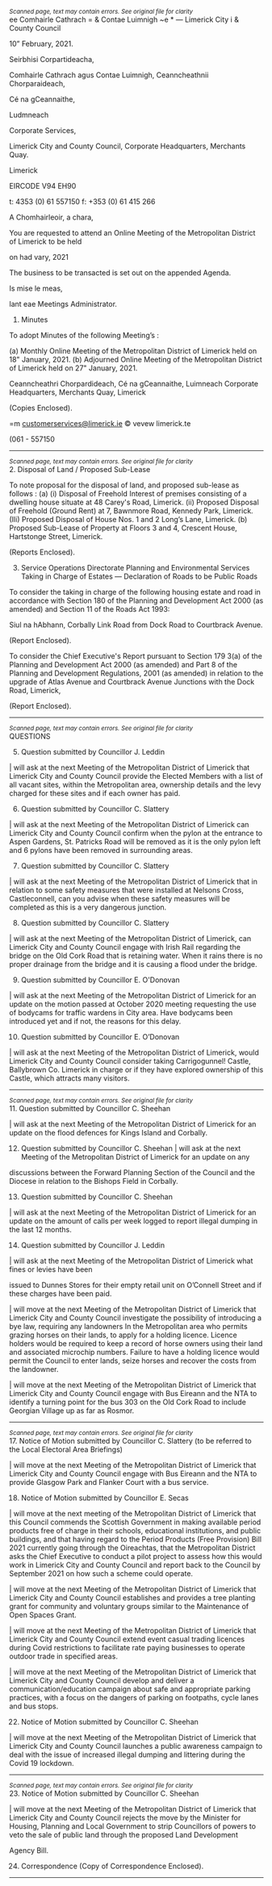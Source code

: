*<small>Scanned page, text may contain errors. See original file for clarity</small>*  
ee Comhairle Cathrach
= & Contae Luimnigh
~e * — Limerick City
i
& County Council

10” February, 2021.

Seirbhisi Corpartideacha,

Comhairle Cathrach agus Contae Luimnigh,
Ceanncheathnii Chorparaideach,

Cé na gCeannaithe,

Ludmneach

Corporate Services,

Limerick City and County Council,
Corporate Headquarters,
Merchants Quay.

Limerick

EIRCODE V94 EH90

t: 4353 (0) 61 557150
f: +353 (0) 61 415 266

A Chomhairleoir, a chara,

You are requested to attend an Online Meeting of the Metropolitan District of Limerick to be held

on had vary, 2021

The business to be transacted is set out on the appended Agenda.

Is mise le meas,

lant
eae
Meetings Administrator.

1. Minutes

To adopt Minutes of the following Meeting’s :

(a) Monthly Online Meeting of the Metropolitan District of Limerick held on 18" January, 2021.
(b) Adjourned Online Meeting of the Metropolitan District of Limerick held on 27" January, 2021.

Ceanncheathri Chorpardideach, Cé na gCeannaithe, Luimneach
Corporate Headquarters, Merchants Quay, Limerick

(Copies Enclosed).

=m customerservices@limerick.ie
© vevew limerick.te

(061 - 557150

---
*<small>Scanned page, text may contain errors. See original file for clarity</small>*  
2. Disposal of Land / Proposed Sub-Lease

To note proposal for the disposal of land, and proposed sub-lease as follows :
(a) (i) Disposal of Freehold Interest of premises consisting of a dwelling house situate at 48
Carey's Road, Limerick.
(ii) Proposed Disposal of Freehold (Ground Rent) at 7, Bawnmore Road, Kennedy Park, Limerick.
(Ili) Proposed Disposal of House Nos. 1 and 2 Long’s Lane, Limerick.
(b) Proposed Sub-Lease of Property at Floors 3 and 4, Crescent House, Hartstonge Street, Limerick.

(Reports Enclosed).

3. Service Operations Directorate
Planning and Environmental Services
Taking in Charge of Estates — Declaration of Roads to be Public Roads

To consider the taking in charge of the following housing estate and road in accordance with Section
180 of the Planning and Development Act 2000 (as amended) and Section 11 of the Roads Act 1993:

Siul na hAbhann, Corbally
Link Road from Dock Road to Courtbrack Avenue.

(Report Enclosed).

To consider the Chief Executive's Report pursuant to Section 179 3(a) of the Planning and
Development Act 2000 (as amended) and Part 8 of the Planning and Development Regulations, 2001
(as amended) in relation to the upgrade of Atlas Avenue and Courtbrack Avenue Junctions with the
Dock Road, Limerick,

(Report Enclosed).

---
*<small>Scanned page, text may contain errors. See original file for clarity</small>*  
QUESTIONS

5. Question submitted by Councillor J. Leddin

| will ask at the next Meeting of the Metropolitan District of Limerick that Limerick City and County
Council provide the Elected Members with a list of all vacant sites, within the Metropolitan area,
ownership details and the levy charged for these sites and if each owner has paid.

6. Question submitted by Councillor C. Slattery

| will ask at the next Meeting of the Metropolitan District of Limerick can Limerick City and County
Council confirm when the pylon at the entrance to Aspen Gardens, St. Patricks Road will be removed
as it is the only pylon left and 6 pylons have been removed in surrounding areas.

7. Question submitted by Councillor C. Slattery

| will ask at the next Meeting of the Metropolitan District of Limerick that in relation to some safety
measures that were installed at Nelsons Cross, Castleconnell, can you advise when these safety
measures will be completed as this is a very dangerous junction.

8. Question submitted by Councillor C. Slattery

| will ask at the next Meeting of the Metropolitan District of Limerick, can Limerick City and County
Council engage with Irish Rail regarding the bridge on the Old Cork Road that is retaining
water. When it rains there is no proper drainage from the bridge and it is causing a flood under the
bridge.

9. Question submitted by Councillor E. O'Donovan

| will ask at the next Meeting of the Metropolitan District of Limerick for an update on the motion
passed at October 2020 meeting requesting the use of bodycams for traffic wardens in City area.
Have bodycams been introduced yet and if not, the reasons for this delay.

10. Question submitted by Councillor E. O’Donovan

| will ask at the next Meeting of the Metropolitan District of Limerick, would Limerick City and County
Council consider taking Carrigogunnel! Castle, Ballybrown Co. Limerick in charge or if they have
explored ownership of this Castle, which attracts many visitors.

---
*<small>Scanned page, text may contain errors. See original file for clarity</small>*  
11. Question submitted by Councillor C. Sheehan

| will ask at the next Meeting of the Metropolitan District of Limerick for an update on the flood
defences for Kings Island and Corbally.

12. Question submitted by Councillor C. Sheehan
| will ask at the next Meeting of the Metropolitan District of Limerick for an update on any

discussions between the Forward Planning Section of the Council and the Diocese in relation to the
Bishops Field in Corbally.

13. Question submitted by Councillor C. Sheehan

| will ask at the next Meeting of the Metropolitan District of Limerick for an update on the amount
of calls per week logged to report illegal dumping in the last 12 months.

14. Question submitted by Councillor J. Leddin

| will ask at the next Meeting of the Metropolitan District of Limerick what fines or levies have been

issued to Dunnes Stores for their empty retail unit on O’Connell Street and if these charges have
been paid.

| will move at the next Meeting of the Metropolitan District of Limerick that Limerick City and County
Council investigate the possibility of introducing a bye law, requiring any landowners In the
Metropolitan area who permits grazing horses on their lands, to apply for a holding licence. Licence
holders would be required to keep a record of horse owners using their land and associated
microchip numbers. Failure to have a holding licence would permit the Council to enter lands, seize
horses and recover the costs from the landowner.

| will move at the next Meeting of the Metropolitan District of Limerick that Limerick City and County
Council engage with Bus Eireann and the NTA to identify a turning point for the bus 303 on the Old
Cork Road to include Georgian Village up as far as Rosmor.

---
*<small>Scanned page, text may contain errors. See original file for clarity</small>*  
17. Notice of Motion submitted by Councillor C. Slattery (to be referred to the Local Electoral Area
Briefings)

| will move at the next Meeting of the Metropolitan District of Limerick that Limerick City and County
Council engage with Bus Eireann and the NTA to provide Glasgow Park and Flanker Court with a bus
service.

18. Notice of Motion submitted by Councillor E. Secas

| will move at the next meeting of the Metropolitan District of Limerick that this Council commends
the Scottish Government in making available period products free of charge in their schools,
educational institutions, and public buildings, and that having regard to the Period Products (Free
Provision) Bill 2021 currently going through the Oireachtas, that the Metropolitan District asks the
Chief Executive to conduct a pilot project to assess how this would work in Limerick City and County
Council and report back to the Council by September 2021 on how such a scheme could operate.

| will move at the next Meeting of the Metropolitan District of Limerick that Limerick City and County
Council establishes and provides a tree planting grant for community and voluntary groups similar
to the Maintenance of Open Spaces Grant.

| will move at the next Meeting of the Metropolitan District of Limerick that Limerick City and County
Council extend event casual trading licences during Covid restrictions to facilitate rate paying
businesses to operate outdoor trade in specified areas.

| will move at the next Meeting of the Metropolitan District of Limerick that Limerick City and County
Council develop and deliver a communication/education campaign about safe and appropriate
parking practices, with a focus on the dangers of parking on footpaths, cycle lanes and bus stops.

22. Notice of Motion submitted by Councillor C. Sheehan

| will move at the next Meeting of the Metropolitan District of Limerick that Limerick City and County
Council launches a public awareness campaign to deal with the issue of increased illegal dumping
and littering during the Covid 19 lockdown.

---
*<small>Scanned page, text may contain errors. See original file for clarity</small>*  
23. Notice of Motion submitted by Councillor C. Sheehan

| will move at the next Meeting of the Metropolitan District of Limerick that Limerick City and County
Council rejects the move by the Minister for Housing, Planning and Local Government to strip
Councillors of powers to veto the sale of public land through the proposed Land Development

Agency Bill.

24. Correspondence
(Copy of Correspondence Enclosed).

---
